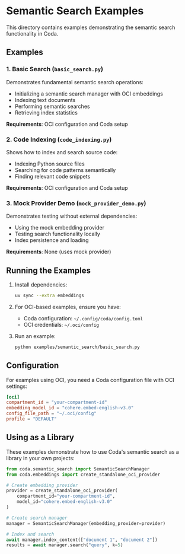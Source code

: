 # Semantic Search Examples

This directory contains examples demonstrating the semantic search functionality in Coda.

## Examples

### 1. Basic Search (`basic_search.py`)
Demonstrates fundamental semantic search operations:
- Initializing a semantic search manager with OCI embeddings
- Indexing text documents
- Performing semantic searches
- Retrieving index statistics

**Requirements**: OCI configuration and Coda setup

### 2. Code Indexing (`code_indexing.py`)
Shows how to index and search source code:
- Indexing Python source files
- Searching for code patterns semantically
- Finding relevant code snippets

**Requirements**: OCI configuration and Coda setup

### 3. Mock Provider Demo (`mock_provider_demo.py`)
Demonstrates testing without external dependencies:
- Using the mock embedding provider
- Testing search functionality locally
- Index persistence and loading

**Requirements**: None (uses mock provider)

## Running the Examples

1. Install dependencies:
   ```bash
   uv sync --extra embeddings
   ```

2. For OCI-based examples, ensure you have:
   - Coda configuration: `~/.config/coda/config.toml`
   - OCI credentials: `~/.oci/config`

3. Run an example:
   ```bash
   python examples/semantic_search/basic_search.py
   ```

## Configuration

For examples using OCI, you need a Coda configuration file with OCI settings:

```toml
[oci]
compartment_id = "your-compartment-id"
embedding_model_id = "cohere.embed-english-v3.0"
config_file_path = "~/.oci/config"
profile = "DEFAULT"
```

## Using as a Library

These examples demonstrate how to use Coda's semantic search as a library in your own projects:

```python
from coda.semantic_search import SemanticSearchManager
from coda.embeddings import create_standalone_oci_provider

# Create embedding provider
provider = create_standalone_oci_provider(
    compartment_id="your-compartment-id",
    model_id="cohere.embed-english-v3.0"
)

# Create search manager
manager = SemanticSearchManager(embedding_provider=provider)

# Index and search
await manager.index_content(["document 1", "document 2"])
results = await manager.search("query", k=5)
```